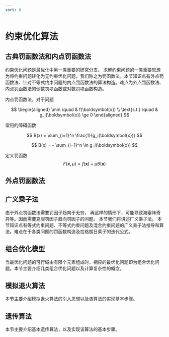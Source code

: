 ```yaml
---
sort: 8
---
```

# 约束优化算法

## 古典罚函数法和内点罚函数法

约束优化问题是最优化中另一类重要的研究分支。 求解约束问题的一类重要思想为将约束问题转化为无约束优化问题，我们称之为罚函数法。本节知识点有外点罚函数法、针对不等式约束问题的内点罚函数法的算法构造。难点为外点罚函数法、内点罚函数法的倒数罚项函数或对数罚项函数构造。


内点罚函数法，对于问题

$$
\begin{aligned}
    \min \quad & f(\boldsymbol{x}) \\
    \text{s.t.} \quad & g_i(\boldsymbol{x}) \ge 0    
\end{aligned}
$$

常用的障碍函数

$$ B(x) = \sum_{i=1}^n \frac{1}{g_i(\boldsymbol{x})} $$

$$ B(x) = - \sum_{i=1}^n \ln g_i(\boldsymbol{x}) $$

定义罚函数 $$ F(\boldsymbol{x},\mu) = f(\boldsymbol{x}) + \mu B(\boldsymbol{x}) $$

## 外点罚函数法

## 广义乘子法
由于外点罚函数法需要罚因子趋向于无穷， 再这样的情形下，可能导致海塞阵奇异等。因而需要克服罚因子趋向罚因子的问题。 本节我们将讲述广义乘子法。 本节知识点有等式约束问题、不等式约束问题及混合约束问题的广义乘子法推导和算法。难点在于各类问题的罚函数构造及拉格朗日乘子的迭代公式。

## 组合优化模型
当最优化问题的可行域由有限个元素组成时，相应的最优化问题即为组合优化问题。本节主要介绍几类组合优化问题以及计算复杂性的概念。

## 模拟退火算法
本节主要介绍模拟退火算法的引入思想以及该算法的实现基本步骤。

## 遗传算法
本节主要介绍基本遗传算法，以及实现该算法的基本步骤。










